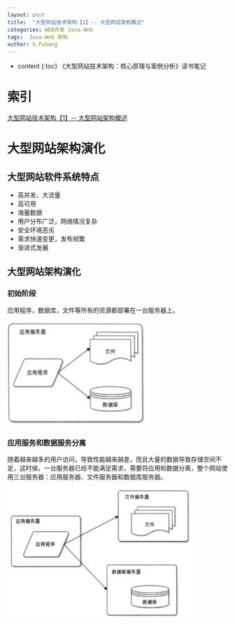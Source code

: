 ```yaml
---
layout: post
title:  "大型网站技术架构【1】-- 大型网站架构概述"
categories: WEB开发 Java-Web
tags:  Java-Web 架构
author: G.Fukang
---
```

* content
{:toc}
《大型网站技术架构：核心原理与案例分析》读书笔记

# 索引

[大型网站技术架构【1】-- 大型网站架构概述]()

# 大型网站架构演化

## 大型网站软件系统特点

- 高并发，大流量
- 高可用
- 海量数据
- 用户分布广泛，网络情况复杂
- 安全环境恶劣
- 需求快速变更，发布频繁
- 渐进式发展

## 大型网站架构演化

### 初始阶段

应用程序，数据库，文件等所有的资源都部署在一台服务器上。

![](https://github.com/gongfukangEE/gongfukangEE.github.io/raw/master/_pic/Web/Framework_1.jpg)

### 应用服务和数据服务分离

随着越来越多的用户访问，导致性能越来越差，而且大量的数据导致存储空间不足，这时侯。一台服务器已经不能满足需求，需要将应用和数据分离，整个网站使用三台服务器：应用服务器、文件服务器和数据库服务器。

![](https://github.com/gongfukangEE/gongfukangEE.github.io/raw/master/_pic/Web/Framework_2.jpg)

#### 